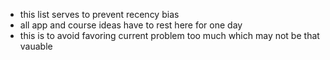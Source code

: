 - this list serves to prevent recency bias
- all app and course ideas have to rest here for one day
- this is to avoid favoring current problem too much which may not be that vauable